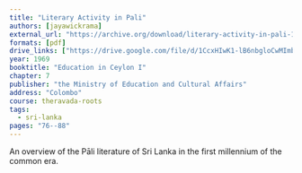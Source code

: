 ```yaml
---
title: "Literary Activity in Pali"
authors: [jayawickrama]
external_url: "https://archive.org/download/literary-activity-in-pali-1969-n-a-jayawickrama/Literary%20Activity%20in%20Pali%20%281969%29%20-%20N%20A%20Jayawickrama_text.pdf"
formats: [pdf]
drive_links: ["https://drive.google.com/file/d/1CcxHIwK1-lB6nbgloCwMImbflhbBFiIW/view?usp=drivesdk"]
year: 1969
booktitle: "Education in Ceylon I"
chapter: 7
publisher: "the Ministry of Education and Cultural Affairs"
address: "Colombo"
course: theravada-roots
tags:
  - sri-lanka
pages: "76--88"
---
```


An overview of the Pāli literature of Sri Lanka in the first millennium of the common era.
